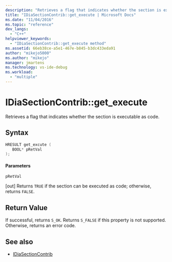 ```yaml
---
description: "Retrieves a flag that indicates whether the section is executable as code."
title: "IDiaSectionContrib::get_execute | Microsoft Docs"
ms.date: "11/04/2016"
ms.topic: "reference"
dev_langs:
  - "C++"
helpviewer_keywords:
  - "IDiaSectionContrib::get_execute method"
ms.assetid: 66eb38ce-a5e1-467e-b845-b3dc433eda91
author: "mikejo5000"
ms.author: "mikejo"
manager: jmartens
ms.technology: vs-ide-debug
ms.workload:
  - "multiple"
---
```

# IDiaSectionContrib::get_execute
Retrieves a flag that indicates whether the section is executable as code.

## Syntax

```C++
HRESULT get_excute ( 
   BOOL* pRetVal
);
```

#### Parameters
 `pRetVal`

[out] Returns `TRUE` if the section can be executed as code; otherwise, returns `FALSE`.

## Return Value
 If successful, returns `S_OK`. Returns `S_FALSE` if this property is not supported. Otherwise, returns an error code.

## See also
- [IDiaSectionContrib](../../debugger/debug-interface-access/idiasectioncontrib.md)
